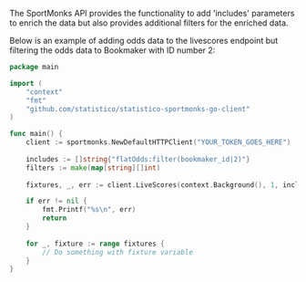 The SportMonks API provides the functionality to add 'includes' parameters to enrich the data but also
provides additional filters for the enriched data. 

Below is an example of adding odds data to the livescores endpoint but filtering the odds data to Bookmaker with ID number 2:

```go
package main

import (
    "context"
    "fmt"
    "github.com/statistico/statistico-sportmonks-go-client"
)

func main() {
    client := sportmonks.NewDefaultHTTPClient("YOUR_TOKEN_GOES_HERE")
    
    includes := []string{"flatOdds:filter(bookmaker_id|2)"}
    filters := make(map[string][]int)
    
    fixtures, _, err := client.LiveScores(context.Background(), 1, includes, filters) 

    if err != nil {
        fmt.Printf("%s\n", err)
        return
    }
    
    for _, fixture := range fixtures {
        // Do something with fixture variable   
    }
}

```
